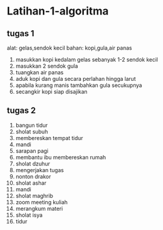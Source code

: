 # Latihan-1-algoritma

## tugas 1

alat: gelas,sendok kecil
bahan: kopi,gula,air panas
1. masukkan kopi kedalam gelas sebanyak 1-2 sendok kecil
2. masukkan 2 sendok gula
3. tuangkan air panas 
4. aduk kopi dan gula secara perlahan hingga larut
5. apabila kurang manis tambahkan gula secukupnya
6. secangkir kopi siap disajikan 

## tugas 2

1. bangun tidur
2. sholat subuh
3. membereskan tempat tidur
4. mandi
5. sarapan pagi
6. membantu ibu membereskan rumah
7. sholat dzuhur
8. mengerjakan tugas
9. nonton drakor
10. sholat ashar
11. mandi
12. sholat maghrib
13. zoom meeting kuliah
14. merangkum materi
15. sholat isya
16. tidur

